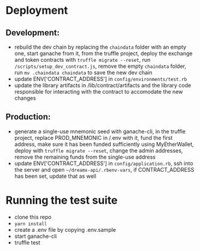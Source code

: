 # Deployment

## Development:

* rebuild the dev chain by replacing the `chaindata` folder with an empty one, start ganache from it, from the truffle project, deploy the exchange and token contracts with `truffle migrate --reset`, run `/scripts/setup_dev_contract.js`, remove the empty `chaindata` folder, run `mv .chaindata chaindata` to save the new dev chain
* update ENV['CONTRACT_ADDRESS'] in `config/environments/test.rb`
* update the library artifacts in /lib/contract/artifacts and the library code responsible for interacting with the contract to accomodate the new changes

## Production:

* generate a single-use mnemonic seed with ganache-cli, in the truffle project, replace PROD_MNEMONIC in /.env with it, fund the first address, make sure it has been funded sufficiently using MyEtherWallet, deploy with `truffle migrate --reset`, change the admin addresses, remove the remaining funds from the single-use address 
* update ENV['CONTRACT_ADDRESS'] in `config/application.rb`, ssh into the server and open `~/dreamx-api/.rbenv-vars`, if CONTRACT_ADDRESS has been set, update that as well

# Running the test suite

* clone this repo
* `yarn install`
* create a .env file by copying .env.sample
* start ganache-cli
* truffle test
